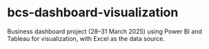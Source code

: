 # bcs-dashboard-visualization
Business dashboard project (28–31 March 2025) using Power BI and Tableau for visualization, with Excel as the data source.
